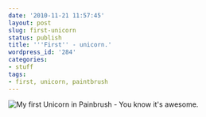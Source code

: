 ```yaml
---
date: '2010-11-21 11:57:45'
layout: post
slug: first-unicorn
status: publish
title: '''First'' - unicorn.'
wordpress_id: '284'
categories:
- stuff
tags:
- first, unicorn, paintbrush 
---
```


![My first Unicorn in Painbrush - You know it's awesome.](http://farm8.staticflickr.com/7049/6988540176_4e8005f5c4.jpg)
